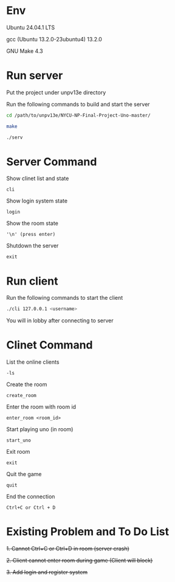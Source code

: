 # Env
Ubuntu 24.04.1 LTS

gcc (Ubuntu 13.2.0-23ubuntu4) 13.2.0

GNU Make 4.3

# Run server
Put the project under unpv13e directory

Run the following commands to build and start the server
```bash
cd /path/to/unpv13e/NYCU-NP-Final-Project-Uno-master/

make

./serv
```

# Server Command
Show clinet list and state
```serv
cli
```

Show login system state
```serv
login
```

Show the room state
```serv
'\n' (press enter)
```

Shutdown the server
```serv
exit
```

# Run client
Run the following commands to start the client
```bash
./cli 127.0.0.1 <username>
```
You will in lobby after connecting to server

# Clinet Command
List the online clients
```cli
-ls
```

Create the room
```cli
create_room
```

Enter the room with room id
```cli
enter_room <room_id>
```

Start playing uno (in room)
```cli
start_uno
```

Exit room
```cli
exit
```

Quit the game
```cli
quit
```

End the connection
```cli
Ctrl+C or Ctrl + D
```

# Existing Problem and To Do List
~~1. Cannot Ctrl+C or Ctrl+D in room (server crash)~~

~~2. Client cannot enter room during game (Client will block)~~

~~3. Add login and register system~~
